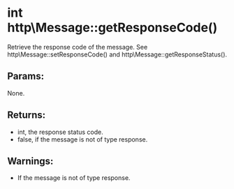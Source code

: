 # int http\Message::getResponseCode()

Retrieve the response code of the message.
See http\Message::setResponseCode() and http\Message::getResponseStatus().

## Params:

None.

## Returns:

* int, the response status code.
* false, if the message is not of type response.

## Warnings:

* If the message is not of type response.
